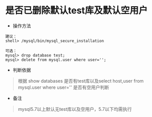 # 是否已删除默认test库及默认空用户

- 操作方法
```
建议：
shell> /mysql/bin/mysql_secure_installation
```
```
可选：
mysql> drop database test; 
mysql> delete from mysql.user where user='';
```

- 判断依据
> 根据 show databases 是否有test库以及select host,user from mysql.user where user='' 是否有空用户判断

- 备注
> mysql5.7以上默认无test库以及空用户，5.7以下均需执行

